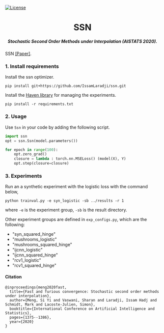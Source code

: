 

[![License](https://img.shields.io/badge/License-Apache%202.0-blue.svg)](https://opensource.org/licenses/Apache-2.0)

<h1 align="center">SSN </h1>
<h5 align="center">Stochastic Second Order Methods under Interpolation (AISTATS 2020).</h5>


SSN [[Paper]](https://arxiv.org/pdf/1910.04920.pdf). 


### 1. Install requirements
Install the ssn optimizer.

`pip install git+https://github.com/IssamLaradji/ssn.git`


Install the [Haven library](https://github.com/haven-ai/haven-ai) for managing the experiments.

`pip install -r requirements.txt`

### 2. Usage
Use `Ssn` in your code by adding the following script.

```python
import ssn
opt = ssn.Ssn(model.parameters())

for epoch in range(100):
    opt.zero_grad()
    closure = lambda : torch.nn.MSELoss() (model(X), Y)
    opt.step(closure=closure)
```

### 3. Experiments

Run an a synthetic experiment with the logistic loss with the command below,

`python trainval.py -e syn_logistic -sb ../results -r 1`

where `-e` is the experiment group, `-sb` is the result directory.

Other experiment groups are defined in `exp_configs.py`, which are the following:

- "syn_squared_hinge" 
- "mushrooms_logistic"
- "mushrooms_squared_hinge"
- "ijcnn_logistic"
- "ijcnn_squared_hinge"
- "rcv1_logistic"
- "rcv1_squared_hinge"

#### Citation

```
@inproceedings{meng2020fast,
  title={Fast and furious convergence: Stochastic second order methods under interpolation},
  author={Meng, Si Yi and Vaswani, Sharan and Laradji, Issam Hadj and Schmidt, Mark and Lacoste-Julien, Simon},
  booktitle={International Conference on Artificial Intelligence and Statistics},
  pages={1375--1386},
  year={2020}
}
```
